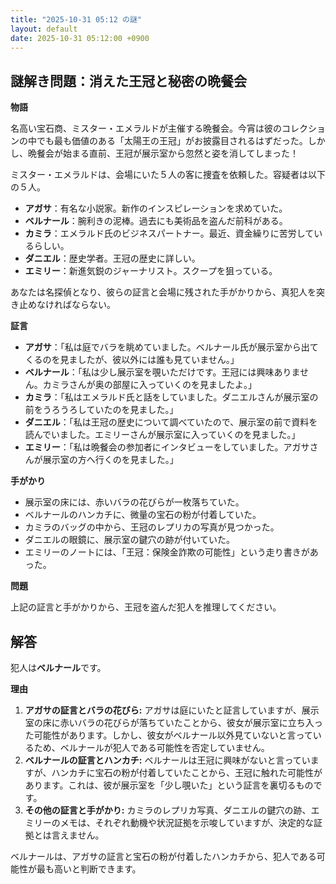 ```yaml
---
title: "2025-10-31 05:12 の謎"
layout: default
date: 2025-10-31 05:12:00 +0900
---
```

## 謎解き問題：消えた王冠と秘密の晩餐会

**物語**

名高い宝石商、ミスター・エメラルドが主催する晩餐会。今宵は彼のコレクションの中でも最も価値のある「太陽王の王冠」がお披露目されるはずだった。しかし、晩餐会が始まる直前、王冠が展示室から忽然と姿を消してしまった！

ミスター・エメラルドは、会場にいた５人の客に捜査を依頼した。容疑者は以下の５人。

*   **アガサ**：有名な小説家。新作のインスピレーションを求めていた。
*   **ベルナール**：腕利きの泥棒。過去にも美術品を盗んだ前科がある。
*   **カミラ**：エメラルド氏のビジネスパートナー。最近、資金繰りに苦労しているらしい。
*   **ダニエル**：歴史学者。王冠の歴史に詳しい。
*   **エミリー**：新進気鋭のジャーナリスト。スクープを狙っている。

あなたは名探偵となり、彼らの証言と会場に残された手がかりから、真犯人を突き止めなければならない。

**証言**

*   **アガサ**：「私は庭でバラを眺めていました。ベルナール氏が展示室から出てくるのを見ましたが、彼以外には誰も見ていません。」
*   **ベルナール**：「私は少し展示室を覗いただけです。王冠には興味ありません。カミラさんが奥の部屋に入っていくのを見ましたよ。」
*   **カミラ**：「私はエメラルド氏と話をしていました。ダニエルさんが展示室の前をうろうろしていたのを見ました。」
*   **ダニエル**：「私は王冠の歴史について調べていたので、展示室の前で資料を読んでいました。エミリーさんが展示室に入っていくのを見ました。」
*   **エミリー**：「私は晩餐会の参加者にインタビューをしていました。アガサさんが展示室の方へ行くのを見ました。」

**手がかり**

*   展示室の床には、赤いバラの花びらが一枚落ちていた。
*   ベルナールのハンカチに、微量の宝石の粉が付着していた。
*   カミラのバッグの中から、王冠のレプリカの写真が見つかった。
*   ダニエルの眼鏡に、展示室の鍵穴の跡が付いていた。
*   エミリーのノートには、「王冠：保険金詐欺の可能性」という走り書きがあった。

**問題**

上記の証言と手がかりから、王冠を盗んだ犯人を推理してください。

## 解答

犯人は**ベルナール**です。

**理由**

1.  **アガサの証言とバラの花びら:** アガサは庭にいたと証言していますが、展示室の床に赤いバラの花びらが落ちていたことから、彼女が展示室に立ち入った可能性があります。しかし、彼女がベルナール以外見ていないと言っているため、ベルナールが犯人である可能性を否定していません。
2.  **ベルナールの証言とハンカチ:** ベルナールは王冠に興味がないと言っていますが、ハンカチに宝石の粉が付着していたことから、王冠に触れた可能性があります。これは、彼が展示室を「少し覗いた」という証言を裏切るものです。
3.  **その他の証言と手がかり:** カミラのレプリカ写真、ダニエルの鍵穴の跡、エミリーのメモは、それぞれ動機や状況証拠を示唆していますが、決定的な証拠とは言えません。

ベルナールは、アガサの証言と宝石の粉が付着したハンカチから、犯人である可能性が最も高いと判断できます。
